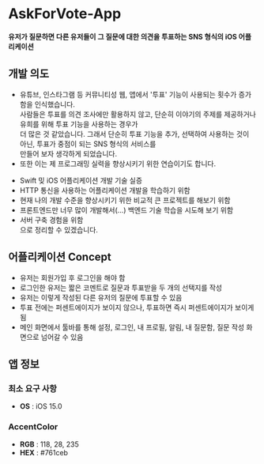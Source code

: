 # AskForVote-App
**유저가 질문하면 다른 유저들이 그 질문에 대한 의견을 투표하는 SNS 형식의 iOS 어플리케이션**

## 개발 의도
* 유튜브, 인스타그램 등 커뮤니티성 웹, 앱에서 '투표' 기능이 사용되는 횟수가 증가함을 인식했습니다.
<br>사람들은 투표를 의견 조사에만 활용하지 않고, 단순히 이야기의 주제를 제공하거나 유희를 위해 투표 기능을 사용하는 경우가
<br>더 많은 것 같았습니다. 그래서 단순히 투표 기능을 추가, 선택하여 사용하는 것이 아닌, 투표가 중점이 되는 SNS 형식의 서비스를
<br>만들어 보자 생각하게 되었습니다.
* 또한 이는 제 프로그래밍 실력을 향상시키기 위한 연습이기도 합니다.

- Swift 밎 iOS 어플리케이션 개발 기술 실증
- HTTP 통신을 사용하는 어플리케이션 개발을 학습하기 위함
- 현재 나의 개발 수준을 향상시키기 위한 비교적 큰 프로젝트를 해보기 위함
- 프론트엔드만 너무 많이 개발해서(...) 백엔드 기술 학습을 시도해 보기 위함
- 서버 구축 경험을 위함
<br>으로 정리할 수 있겠습니다.

## 어플리케이션 Concept
- 유저는 회원가입 후 로그인을 해야 함
- 로그인한 유저는 짧은 코멘트로 질문과 투표받을 두 개의 선택지를 작성
- 유저는 이렇게 작성된 다른 유저의 질문에 투표할 수 있음
- 투표 전에는 퍼센트에이지가 보이지 않으나, 투표하면 즉시 퍼센트에이지가 보이게 됨
- 메인 화면에서 툴바를 통해 설정, 로그인, 내 프로필, 알림, 내 질문함, 질문 작성 화면으로 넘어갈 수 있음

## 앱 정보
### 최소 요구 사항

- **OS** : iOS 15.0

### AccentColor

- **RGB** : 118, 28, 235
- **HEX** : #761ceb

